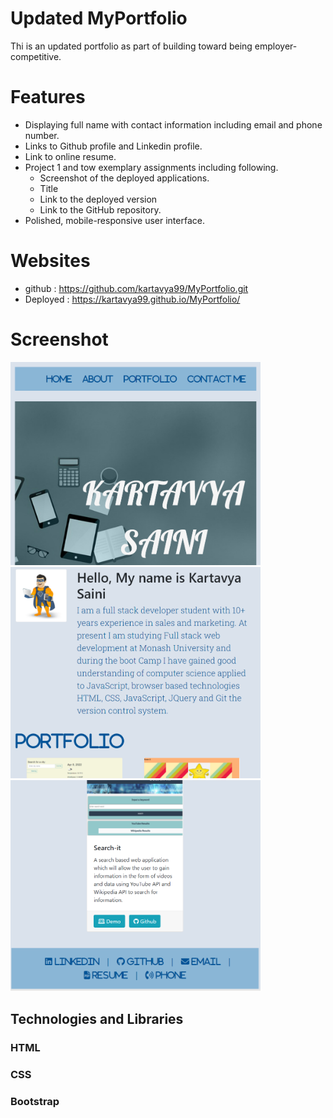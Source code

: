 #  Updated MyPortfolio

Thi is an updated portfolio as part of building toward being employer-competitive.

# Features
* Displaying full name with contact information including email and phone number.
* Links to Github profile and Linkedin profile.
* Link to online resume.
* Project 1 and tow exemplary assignments including following.
     * Screenshot of the deployed applications.
     * Title
     * Link to the deployed version
     * Link to the GitHub repository.
* Polished, mobile-responsive user interface.

# Websites
* github : https://github.com/kartavya99/MyPortfolio.git
* Deployed : https://kartavya99.github.io/MyPortfolio/

# Screenshot
<img src = "Assets/images/screenshot1.png" width ="400">
<img src = "Assets/images/screenshot2.png" width ="400">
<img src = "Assets/images/screenshot3.png" width ="400">


## Technologies and Libraries
### HTML
### CSS
### Bootstrap







